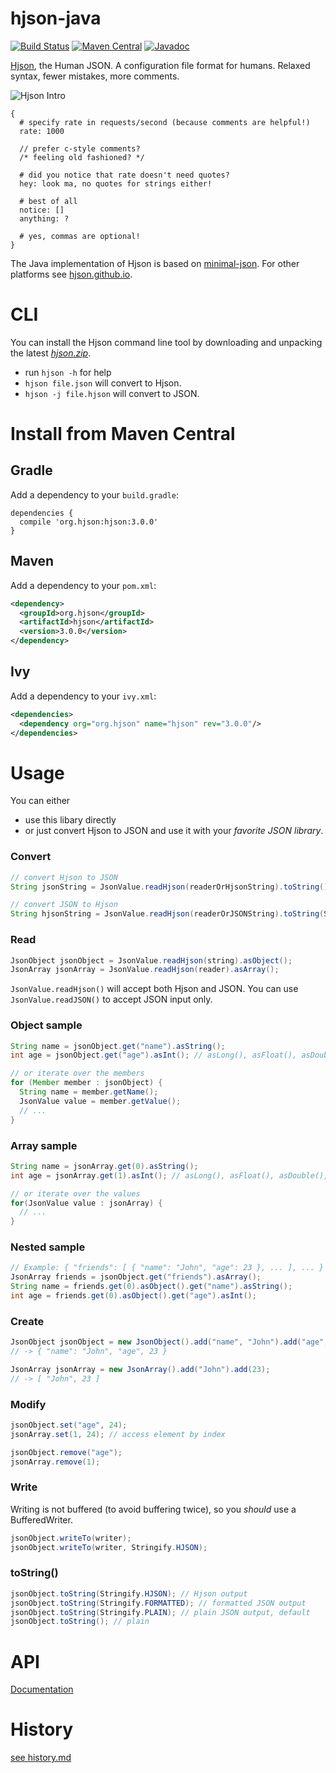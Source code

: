 # hjson-java

[![Build Status](https://img.shields.io/travis/hjson/hjson-java.svg?style=flat-square)](http://travis-ci.org/hjson/hjson-java)
[![Maven Central](https://img.shields.io/maven-central/v/org.hjson/hjson.svg?style=flat-square)](http://search.maven.org/#search|ga|1|g%3A%22org.hjson%22%20a%3A%22hjson%22)
[![Javadoc](https://javadoc-emblem.rhcloud.com/doc/org.hjson/hjson/badge.svg?style=flat-square&color=blue)](http://www.javadoc.io/doc/org.hjson/hjson)

[Hjson](https://hjson.github.io), the Human JSON. A configuration file format for humans. Relaxed syntax, fewer mistakes, more comments.

![Hjson Intro](https://hjson.github.io/hjson1.gif)

```
{
  # specify rate in requests/second (because comments are helpful!)
  rate: 1000

  // prefer c-style comments?
  /* feeling old fashioned? */

  # did you notice that rate doesn't need quotes?
  hey: look ma, no quotes for strings either!

  # best of all
  notice: []
  anything: ?

  # yes, commas are optional!
}
```

The Java implementation of Hjson is based on [minimal-json](https://github.com/ralfstx/minimal-json). For other platforms see [hjson.github.io](https://hjson.github.io).

# CLI

You can install the Hjson command line tool by downloading and unpacking the latest [*hjson.zip*](https://github.com/hjson/hjson-java/releases).

- run `hjson -h` for help
- `hjson file.json` will convert to Hjson.
- `hjson -j file.hjson` will convert to JSON.

# Install from Maven Central

## Gradle

Add a dependency to your `build.gradle`:

```
dependencies {
  compile 'org.hjson:hjson:3.0.0'
}
```

## Maven

Add a dependency to your `pom.xml`:

```xml
<dependency>
  <groupId>org.hjson</groupId>
  <artifactId>hjson</artifactId>
  <version>3.0.0</version>
</dependency>
```

## Ivy

Add a dependency to your `ivy.xml`:

```xml
<dependencies>
  <dependency org="org.hjson" name="hjson" rev="3.0.0"/>
</dependencies>
```

# Usage

You can either

- use this libary directly
- or just convert Hjson to JSON and use it with your *favorite JSON library*.

### Convert

```java
// convert Hjson to JSON
String jsonString = JsonValue.readHjson(readerOrHjsonString).toString();

// convert JSON to Hjson
String hjsonString = JsonValue.readHjson(readerOrJSONString).toString(Stringify.HJSON);
```

### Read

```java
JsonObject jsonObject = JsonValue.readHjson(string).asObject();
JsonArray jsonArray = JsonValue.readHjson(reader).asArray();
```

`JsonValue.readHjson()` will accept both Hjson and JSON. You can use `JsonValue.readJSON()` to accept JSON input only.

### Object sample

```java
String name = jsonObject.get("name").asString();
int age = jsonObject.get("age").asInt(); // asLong(), asFloat(), asDouble(), ...

// or iterate over the members
for (Member member : jsonObject) {
  String name = member.getName();
  JsonValue value = member.getValue();
  // ...
}
```

### Array sample

```java
String name = jsonArray.get(0).asString();
int age = jsonArray.get(1).asInt(); // asLong(), asFloat(), asDouble(), ...

// or iterate over the values
for(JsonValue value : jsonArray) {
  // ...
}
```

### Nested sample

```java
// Example: { "friends": [ { "name": "John", "age": 23 }, ... ], ... }
JsonArray friends = jsonObject.get("friends").asArray();
String name = friends.get(0).asObject().get("name").asString();
int age = friends.get(0).asObject().get("age").asInt();
```

### Create

```java
JsonObject jsonObject = new JsonObject().add("name", "John").add("age", 23);
// -> { "name": "John", "age", 23 }

JsonArray jsonArray = new JsonArray().add("John").add(23);
// -> [ "John", 23 ]
```

### Modify

```java
jsonObject.set("age", 24);
jsonArray.set(1, 24); // access element by index

jsonObject.remove("age");
jsonArray.remove(1);
```

### Write

Writing is not buffered (to avoid buffering twice), so you *should* use a BufferedWriter.

```java
jsonObject.writeTo(writer);
jsonObject.writeTo(writer, Stringify.HJSON);
```

### toString()

```java
jsonObject.toString(Stringify.HJSON); // Hjson output
jsonObject.toString(Stringify.FORMATTED); // formatted JSON output
jsonObject.toString(Stringify.PLAIN); // plain JSON output, default
jsonObject.toString(); // plain
```

# API

[Documentation](https://hjson.github.io/hjson-java/)

# History

[see history.md](history.md)
